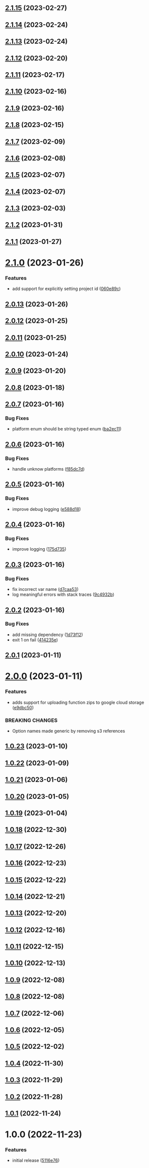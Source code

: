 ## [2.1.15](https://github.com/bbeesley/push-function-zips/compare/v2.1.14...v2.1.15) (2023-02-27)

## [2.1.14](https://github.com/bbeesley/push-function-zips/compare/v2.1.13...v2.1.14) (2023-02-24)

## [2.1.13](https://github.com/bbeesley/push-function-zips/compare/v2.1.12...v2.1.13) (2023-02-24)

## [2.1.12](https://github.com/bbeesley/push-function-zips/compare/v2.1.11...v2.1.12) (2023-02-20)

## [2.1.11](https://github.com/bbeesley/push-function-zips/compare/v2.1.10...v2.1.11) (2023-02-17)

## [2.1.10](https://github.com/bbeesley/push-function-zips/compare/v2.1.9...v2.1.10) (2023-02-16)

## [2.1.9](https://github.com/bbeesley/push-function-zips/compare/v2.1.8...v2.1.9) (2023-02-16)

## [2.1.8](https://github.com/bbeesley/push-function-zips/compare/v2.1.7...v2.1.8) (2023-02-15)

## [2.1.7](https://github.com/bbeesley/push-function-zips/compare/v2.1.6...v2.1.7) (2023-02-09)

## [2.1.6](https://github.com/bbeesley/push-function-zips/compare/v2.1.5...v2.1.6) (2023-02-08)

## [2.1.5](https://github.com/bbeesley/push-function-zips/compare/v2.1.4...v2.1.5) (2023-02-07)

## [2.1.4](https://github.com/bbeesley/push-function-zips/compare/v2.1.3...v2.1.4) (2023-02-07)

## [2.1.3](https://github.com/bbeesley/push-function-zips/compare/v2.1.2...v2.1.3) (2023-02-03)

## [2.1.2](https://github.com/bbeesley/push-function-zips/compare/v2.1.1...v2.1.2) (2023-01-31)

## [2.1.1](https://github.com/bbeesley/push-function-zips/compare/v2.1.0...v2.1.1) (2023-01-27)

# [2.1.0](https://github.com/bbeesley/push-function-zips/compare/v2.0.13...v2.1.0) (2023-01-26)


### Features

* add support for explicitly setting project id ([060e89c](https://github.com/bbeesley/push-function-zips/commit/060e89cf07e5e1f2cc2d867ec928bd919519bac6))

## [2.0.13](https://github.com/bbeesley/push-function-zips/compare/v2.0.12...v2.0.13) (2023-01-26)

## [2.0.12](https://github.com/bbeesley/push-function-zips/compare/v2.0.11...v2.0.12) (2023-01-25)

## [2.0.11](https://github.com/bbeesley/push-function-zips/compare/v2.0.10...v2.0.11) (2023-01-25)

## [2.0.10](https://github.com/bbeesley/push-function-zips/compare/v2.0.9...v2.0.10) (2023-01-24)

## [2.0.9](https://github.com/bbeesley/push-function-zips/compare/v2.0.8...v2.0.9) (2023-01-20)

## [2.0.8](https://github.com/bbeesley/push-function-zips/compare/v2.0.7...v2.0.8) (2023-01-18)

## [2.0.7](https://github.com/bbeesley/push-function-zips/compare/v2.0.6...v2.0.7) (2023-01-16)


### Bug Fixes

* platform enum should be string typed enum ([ba2ec11](https://github.com/bbeesley/push-function-zips/commit/ba2ec1122e084d1cc74629aeb25a044720598315))

## [2.0.6](https://github.com/bbeesley/push-function-zips/compare/v2.0.5...v2.0.6) (2023-01-16)


### Bug Fixes

* handle unknow platforms ([f85dc7d](https://github.com/bbeesley/push-function-zips/commit/f85dc7dab2bb4d869b268c99ea17d9977a463e3b))

## [2.0.5](https://github.com/bbeesley/push-function-zips/compare/v2.0.4...v2.0.5) (2023-01-16)


### Bug Fixes

* improve debug logging ([e588d18](https://github.com/bbeesley/push-function-zips/commit/e588d182700138afaedcdcf20df65de33f7e8ee5))

## [2.0.4](https://github.com/bbeesley/push-function-zips/compare/v2.0.3...v2.0.4) (2023-01-16)


### Bug Fixes

* improve logging ([175d735](https://github.com/bbeesley/push-function-zips/commit/175d735829c4409a1d53505a33fb4390eb90b990))

## [2.0.3](https://github.com/bbeesley/push-function-zips/compare/v2.0.2...v2.0.3) (2023-01-16)


### Bug Fixes

* fix incorrect var name ([d7caa53](https://github.com/bbeesley/push-function-zips/commit/d7caa535aa9373a2e6c335fd7fba443e4e000f1f))
* log meaningful errors with stack traces ([9c4932b](https://github.com/bbeesley/push-function-zips/commit/9c4932b6bb7a6776e88d4dabe1d8e8fb70ab3ed1))

## [2.0.2](https://github.com/bbeesley/push-function-zips/compare/v2.0.1...v2.0.2) (2023-01-16)


### Bug Fixes

* add missing dependency ([1d73f12](https://github.com/bbeesley/push-function-zips/commit/1d73f12d0c5ed8b05aacbb1b937e2952aee203df))
* exit 1 on fail ([414235e](https://github.com/bbeesley/push-function-zips/commit/414235ec78611865bd4518d92e70be99f9b8a6ab))

## [2.0.1](https://github.com/bbeesley/push-function-zips/compare/v2.0.0...v2.0.1) (2023-01-11)

# [2.0.0](https://github.com/bbeesley/push-function-zips/compare/v1.0.23...v2.0.0) (2023-01-11)


### Features

* adds support for uploading function zips to google cloud storage ([e9dbc50](https://github.com/bbeesley/push-function-zips/commit/e9dbc5032196c6974b5ab0ba3322d3cd2f5bea55))


### BREAKING CHANGES

* Option names made generic by removing s3 references

## [1.0.23](https://github.com/bbeesley/push-function-zips/compare/v1.0.22...v1.0.23) (2023-01-10)

## [1.0.22](https://github.com/bbeesley/push-function-zips/compare/v1.0.21...v1.0.22) (2023-01-09)

## [1.0.21](https://github.com/bbeesley/push-function-zips/compare/v1.0.20...v1.0.21) (2023-01-06)

## [1.0.20](https://github.com/bbeesley/push-function-zips/compare/v1.0.19...v1.0.20) (2023-01-05)

## [1.0.19](https://github.com/bbeesley/push-function-zips/compare/v1.0.18...v1.0.19) (2023-01-04)

## [1.0.18](https://github.com/bbeesley/push-function-zips/compare/v1.0.17...v1.0.18) (2022-12-30)

## [1.0.17](https://github.com/bbeesley/push-function-zips/compare/v1.0.16...v1.0.17) (2022-12-26)

## [1.0.16](https://github.com/bbeesley/push-function-zips/compare/v1.0.15...v1.0.16) (2022-12-23)

## [1.0.15](https://github.com/bbeesley/push-function-zips/compare/v1.0.14...v1.0.15) (2022-12-22)

## [1.0.14](https://github.com/bbeesley/push-function-zips/compare/v1.0.13...v1.0.14) (2022-12-21)

## [1.0.13](https://github.com/bbeesley/push-function-zips/compare/v1.0.12...v1.0.13) (2022-12-20)

## [1.0.12](https://github.com/bbeesley/push-function-zips/compare/v1.0.11...v1.0.12) (2022-12-16)

## [1.0.11](https://github.com/bbeesley/push-function-zips/compare/v1.0.10...v1.0.11) (2022-12-15)

## [1.0.10](https://github.com/bbeesley/push-function-zips/compare/v1.0.9...v1.0.10) (2022-12-13)

## [1.0.9](https://github.com/bbeesley/push-function-zips/compare/v1.0.8...v1.0.9) (2022-12-08)

## [1.0.8](https://github.com/bbeesley/push-function-zips/compare/v1.0.7...v1.0.8) (2022-12-08)

## [1.0.7](https://github.com/bbeesley/push-function-zips/compare/v1.0.6...v1.0.7) (2022-12-06)

## [1.0.6](https://github.com/bbeesley/push-function-zips/compare/v1.0.5...v1.0.6) (2022-12-05)

## [1.0.5](https://github.com/bbeesley/push-function-zips/compare/v1.0.4...v1.0.5) (2022-12-02)

## [1.0.4](https://github.com/bbeesley/push-function-zips/compare/v1.0.3...v1.0.4) (2022-11-30)

## [1.0.3](https://github.com/bbeesley/push-function-zips/compare/v1.0.2...v1.0.3) (2022-11-29)

## [1.0.2](https://github.com/bbeesley/push-function-zips/compare/v1.0.1...v1.0.2) (2022-11-28)

## [1.0.1](https://github.com/bbeesley/push-function-zips/compare/v1.0.0...v1.0.1) (2022-11-24)

# 1.0.0 (2022-11-23)


### Features

* initial release ([5116e76](https://github.com/bbeesley/push-function-zips/commit/5116e76f55a49ac562147ea5633fc631a5a7f0f8))
